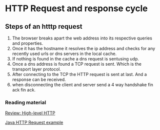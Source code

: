 # HTTP Request and response cycle

## Steps of an htttp request

1. The browser breaks apart the web address into its respective queries and properties.
2. Once it has the hostname it resolves the ip address and checks for any recently used urls or dns servers in the local cache.
3. If nothing is found in the cache a dns request is sentusing udp. 
4. Once a dns address is found a TCP request is sent. Which is the  transport layer protocol.
5. After connecting to the TCP the HTTP request is sent at last. And a response can be received.
6. when disconnecting the client and server send a 4 way handshake fin ack fin ack.

### Reading material

[Review: High-level HTTP](https://dev.to/dangolant/things-i-brushed-up-on-this-week-the-http-request-lifecycle-)

[Java HTTP Request example](https://www.baeldung.com/java-http-request)
